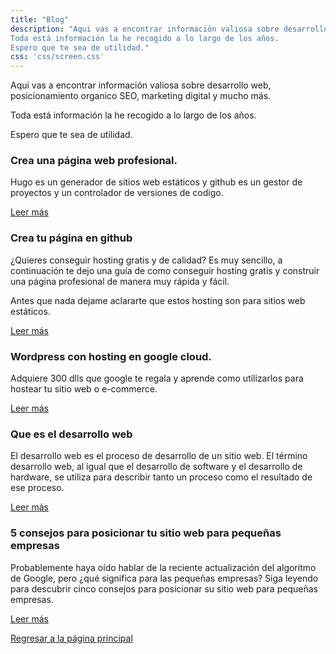 ```yaml
---
title: "Blog"
description: "Aqui vas a encontrar información valiosa sobre desarrollo web, posicionamiento organico SEO, marketing digital y mucho más.
Toda está información la he recogido a lo largo de los años.
Espero que te sea de utilidad."
css: 'css/screen.css'
---
```


Aqui vas a encontrar información valiosa sobre desarrollo web, posicionamiento organico SEO, marketing digital y mucho más. 

Toda está información la he recogido a lo largo de los años.

Espero que te sea de utilidad.

### Crea una página web profesional.

Hugo es un generador de sitios web estáticos y github es un gestor de proyectos y un controlador de versiones de codigo.

[Leer más](../blog/crea-una-pagina-web-profesional)

### Crea tu página en github

¿Quieres conseguir hosting gratis y de calidad? Es muy sencillo, a continuación te dejo una guía de como conseguir hosting gratis y construir una página profesional de manera muy rápida y fácil.

Antes que nada dejame aclararte que estos hosting son para sitios web estáticos.

[Leer más](../blog/github-pages)

### Wordpress con hosting en google cloud.

Adquiere 300 dlls que google te regala y aprende como utilizarlos para hostear tu sitio web o e-commerce.

[Leer más](../blog/hosting-google-cloud-wordpress)

### Que es el desarrollo web

El desarrollo web es el proceso de desarrollo de un sitio web. El término desarrollo web, al igual que el desarrollo de software y el desarrollo de hardware, se utiliza para describir tanto un proceso como el resultado de ese proceso.

[Leer más](../blog/que-es-desarrollo-web)

### 5 consejos para posicionar tu sitio web para pequeñas empresas

Probablemente haya oído hablar de la reciente actualización del algoritmo de Google, pero ¿qué significa para las pequeñas empresas? Siga leyendo para descubrir cinco consejos para posicionar su sitio web para pequeñas empresas.

[Leer más](../blog/5-tips-para-seo-pequenas-empresas)

[Regresar a la página principal](/)